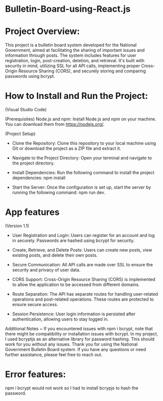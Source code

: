# Bulletin-Board-using-React.js

# Project Overview:  
This project is a bulletin board system developed for the National Government, aimed at facilitating the sharing of important issues and information through posts. The system includes features for user registration, login, post-creation, deletion, and retrieval. It's built with security in mind, utilizing SSL for all API calls, implementing proper Cross-Origin Resource Sharing (CORS), and securely storing and comparing passwords using bcrypt.

# How to Install and Run the Project:
(Visual Studio Code)

(Prerequisites)
Node.js and npm: Install Node.js and npm on your machine. You can download them from https://nodejs.org/.

(Project Setup)
- Clone the Repository: Clone this repository to your local machine using Git or download the project as a ZIP file and extract it.

- Navigate to the Project Directory: Open your terminal and navigate to the project directory.

- Install Dependencies: Run the following command to install the project dependencies: npm install

- Start the Server: Once the configuration is set up, start the server by running the following command: npm run dev.

# App features
(Version 1.1)
- User Registration and Login: Users can register for an account and log in securely. Passwords are hashed using bcrypt for security.

- Create, Retrieve, and Delete Posts: Users can create new posts, view existing posts, and delete their own posts.

- Secure Communication: All API calls are made over SSL to ensure the security and privacy of user data.

- CORS Support: Cross-Origin Resource Sharing (CORS) is implemented to allow the application to be accessed from different domains.

- Route Separation: The API has separate routes for handling user-related operations and post-related operations. These routes are protected to ensure secure access.

- Session Persistence: User login information is persisted after authentication, allowing users to stay logged in.

Additional Notes ~
If you encountered issues with npm i bcrypt, note that there might be compatibility or installation issues with bcrypt. In my project, I used bcryptjs as an alternative library for password hashing. This should work for you without any issues.
Thank you for using the National Government Bulletin Board system. If you have any questions or need further assistance, please feel free to reach out.

# Error features:  
npm i bcrypt would not work so I had to install bcrypjs to hash the password.

